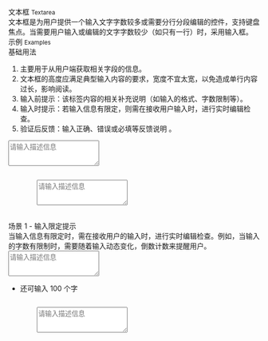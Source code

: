 <div class="mb40">
    <div class="fontsize-20">文本框 <small>Textarea</small></div>
    <div class="color-999 mt4">文本框是为用户提供一个输入文字字数较多或需要分行分段编辑的控件，支持键盘焦点。当需要用户输入或编辑的文字字数较少（如只有一行）时，采用输入框。</div>
</div>

<div class="fontsize-16 mb10">示例 <small>Examples</small></div>

<div class="example">
    <div class="content">
        <div class="content-header">
            <div>基础用法</div>
            <ol>
                <li>主要用于从用户端获取相关字段的信息。</li>
                <li>文本框的高度应满足典型输入内容的要求，宽度不宜太宽，以免造成单行内容过长，影响阅读。</li>
                <li>输入前提示：该标签内容的相关补充说明（如输入的格式、字数限制等）。</li>
                <li>输入时提示：若输入信息有限定，则需在接收用户输入时，进行实时编辑检查。</li>
                <li>验证后反馈：输入正确、错误或必填等反馈说明 。</li>
            </ol>
        </div>
        <div class="content-body">
            <form data-parsley-validation-threshold="0" data-parsley-focus="none" class="form" action="">
                <div class="row">
                    <div class="col-sm-6">
                        <textarea class="form-control" rows="3" placeholder="请输入描述信息" data-parsley-trigger="change keyup" data-parsley-required=""></textarea>
                    </div>
                    <div class="col-sm-6"></div>
                </div>
            </form>
        </div>
    </div>
    <pre><code class="hljs html">
        <textarea class="form-control" rows="3" placeholder="请输入描述信息" data-parsley-trigger="change keyup" data-parsley-required=""></textarea>
    </code></pre>
</div>

<div class="example">
    <div class="content">
        <div class="content-header">
            <div>场景 1 - 输入限定提示</div>
            <div class="color-999 mt6">当输入信息有限定时，需在接收用户的输入时，进行实时编辑检查。例如，当输入的字数有限制时，需要随着输入动态变化，倒数计数来提醒用户。</div>
        </div>
        <div class="content-body">
            <form data-parsley-validation-threshold="0" data-parsley-focus="none" class="form" action="">
                <div class="row">
                    <div class="col-sm-6">
                        <textarea class="form-control" rows="3" placeholder="请输入描述信息" 
                            onkeyup="$('#maxlength-tips').text(Math.max(0, 100 - this.value.length))" 
                            data-parsley-trigger="change keyup" data-parsley-maxlength="100"></textarea>
                        <div></div>
                        <ul class="parsley-errors-list filled">
                            <li class="parsley-maxlength">还可输入 <span id="maxlength-tips">100</span> 个字</li>
                        </ul>
                    </div>
                    <div class="col-sm-6"></div>
                </div>
            </form>
        </div>
    </div>
    <pre><code class="hljs html">
        <textarea class="form-control" rows="3" placeholder="请输入描述信息" 
            onkeyup="$('#maxlength-tips').text(Math.max(0, 100 - this.value.length))" 
            data-parsley-trigger="change keyup" data-parsley-maxlength="100"></textarea>
    </code></pre>
</div>

<script type="text/javascript">
    require(['jquery', 'parsley', 'dependencies/parsleyjs/src/i18n/zh_cn'], function($, Parsley) {
        window.ParsleyValidator.setLocale('zh_cn');
        $('form').parsley()
    })
</script>